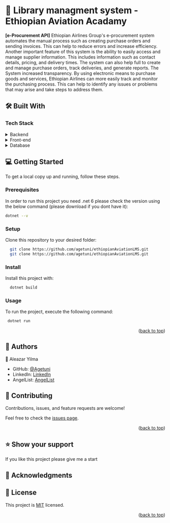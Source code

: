 

# 📖 Library managment system - Ethiopian Aviation Acadamy <a name="about-project"></a>

**[e-Procurement API]**  Ethiopian Airlines Group's e-procurement system automates the manual process such as creating purchase orders and sending invoices. This can help to reduce errors and increase efficiency. Another important feature of this system is the ability to easily access and manage supplier information. This includes information such as contact details, pricing, and delivery times. The system can also help full to create and manage purchase orders, track deliveries, and generate reports. The System increased transparency. By using electronic means to purchase goods and services, Ethiopian Airlines can more easily track and monitor the purchasing process. This can help to identify any issues or problems that may arise and take steps to address them.



## 🛠 Built With <a name="built-with"></a>

### Tech Stack <a name="tech-stack"></a>

<!-- > Describe the tech stack and include only the relevant sections that apply to your project. -->

<details>
  <summary>Backend</summary>
  <ul>
    <li><a href="https://www.perl.org/">.PerlI</a></li>
  </ul>
</details>

<details>
  <summary>Front-end</summary>
  <ul>
    <li><a href="https://reactjs.org/">React js</a></li>
  </ul>
</details>

<details>
<summary>Database</summary>
  <ul>
    <li><a href="https://www.microsoft.com/en-us/sql-server/sql-server-downloads">MSSQL</a></li>
  </ul>
</details>




<!-- GETTING STARTED -->

## 💻 Getting Started <a name="getting-started"></a>

<!-- > Describe how a new developer could make use of your project. -->

To get a local copy up and running, follow these steps.

### Prerequisites

In order to run this project you need .net 6 please check the version using the below command (please download if you dont have it): 
 
 ```sh
 dotnet --v
```

### Setup

Clone this repository to your desired folder:

```sh
  git clone https://github.com/agetuni/ethiopianAviationLMS.git
  git clone https://github.com/agetuni/ethiopianAviationLMS.git
```


### Install

Install this project with:

```sh
  dotnet build
```

### Usage

To run the project, execute the following command:


```sh
 dotnet run 
```

<p align="right">(<a href="#readme-top">back to top</a>)</p>

<!-- AUTHORS -->

## 👥 Authors <a name="authors"></a>

👤 Aleazar Yilma

- GitHub: [@Agetuni](https://github.com/Agetuni)
- LinkedIn: [LinkedIn](https://www.linkedin.com/in/aleazaryilma/)
- AngelList: [AngelList](https://angel.co/u/aleazar-yilma-1)



## 🤝 Contributing <a name="contributing"></a>

Contributions, issues, and feature requests are welcome!

Feel free to check the [issues page](../../issues/).

<p align="right">(<a href="#readme-top">back to top</a>)</p>

<!-- SUPPORT -->

## ⭐️ Show your support <a name="support"></a>

>

If you like this project please give me a start


<!-- ACKNOWLEDGEMENTS -->

## 🙏 Acknowledgments <a name="acknowledgements"></a>



<!-- FAQ (optional) -->

<!-- ## ❓ FAQ <a name="faq"></a>

> Add at least 2 questions new developers would ask when they decide to use your project.

- **[Question_1]**

  - [Answer_1]

- **[Question_2]**

  - [Answer_2]

<p align="right">(<a href="#readme-top">back to top</a>)</p>

<!-- LICENSE -->

## 📝 License <a name="license"></a>

This project is [MIT](./LICENSE) licensed.

<p align="right">(<a href="#readme-top">back to top</a>)</p>
